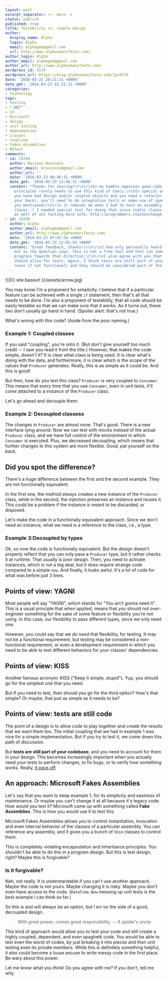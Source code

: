 ```yaml
---
layout: post
excerpt_separator: <!--more-->
status: publish
published: true
title: Testability vs. simple design
author:
  display_name: Alpha
  login: Alpha
  email: alphagma@gmail.com
  url: http://www.alphasmanifesto.com/
author_login: Alpha
author_email: alphagma@gmail.com
author_url: http://www.alphasmanifesto.com/
wordpress_id: 5574
wordpress_url: https://blog.alphasmanifesto.com/?p=5574
date: '2016-03-22 20:21:31 +0000'
date_gmt: '2016-03-23 01:21:31 +0000'
categories:
- Technology
tags:
- testing
- ".NET"
- C#
- Microsoft
- design
- unit testing
- dependencies
- classes
- coupling
- Fakes Assemblies
- MSTest
comments:
- id: 29294
  author: Mariano Ravinale
  author_email: mravinale@gmail.com
  author_url: ''
  date: '2016-03-23 06:46:31 +0000'
  date_gmt: '2016-03-23 11:46:31 +0000'
  content: "Thanks for sharing!\r\n\r\nIn my humble oppinion good code following SOLID
    principles rarely needs to use this kind of tools.\r\nIn special occasions when
    you have bad design and/or coupled objects and you need a refactor (and cover
    your back), you'll need to do integration tests or make use of special tools like
    you mentioned\r\n\r\n it reminds me when I had to test an assembly with static
    clases :( I needed special tool for doing that since static clases are enemies
    as well of uni testing more info: http://programmers.stackexchange.com/questions/5757/is-static-universally-evil-for-unit-testing-and-if-so-why-does-resharper-recom"
- id: 29298
  author: Alpha
  author_email: alphagma@gmail.com
  author_url: http://www.alphasmanifesto.com/
  date: '2016-03-23 07:01:54 +0000'
  date_gmt: '2016-03-23 12:01:54 +0000'
  content: "Great feedback, thanks!\r\n\r\nI had only personally heard about JustMock,
    but as the question says, this is not a free tool and that can sometimes impede
    progress towards that direction.\r\n\r\nI also agree with you that the design
    should allow for tests. Again, I think tests are still part of your requirements
    (even if not functional) and they should be considered part of the design.\r\n\r\nThanks!"
---
```


![]({{ site.baseurl }}/assets/arrow.jpg)

You may know I'm a proponent for simplicity. I believe that if a particular feature can be achieved with a single `if` statement, then that's all that needs to be done. I'm also a proponent of testability, that all code should be easily testable so that we can make sure that it works. As it turns out, these two don't usually go hand in hand. (Spoiler alert: that's not true.)

<!--more-->

What's wrong with this code? (Aside from the poor naming.)

### Example 1: Coupled classes

<script src="https://gist.github.com/AlphaGit/303e5763c6d2f6f03dce.js"></script>

If you said "coupling", you're onto it. (But don't give yourself too much credit -- I saw you read it from the title.) However, that makes the code simple, doesn't it? It is clear what class is being used. It is clear what's doing with the data, and furthermore, it is clear which is the scope of the values that `Producer` generates. Really, this is as simple as it could be. And this is good!

But then, how do you test this class? `Producer` is very coupled to `Consumer`. This means that every time that you use `Consumer`, even in unit tests, it'll come attached to a instance of the `Producer` class.

Let's go ahead and decouple them:

### Example 2: Decoupled classess

<script src="https://gist.github.com/AlphaGit/3012634ea3085fe80ccc.js"></script>

The changes in `Producer` are almost none. That's good. There is a new interface lying around.  Now we can test with mocks instead of the actual `Producer` class, and we have full control of the environment in which `Consumer` is executed. Plus, we decreased decoupling, which means that further changes to this system are more flexible. Good, pat yourself on the back.

## Did you spot the difference?

There's a huge difference between the first and the second example. They are not functionally equivalent.

In the first one, the method always creates a new instance of the `Producer` class, while in the second, the injection preserves an instance and reuses it. This could be a problem if the instance is meant to be discarded, or disposed.

Let's make the code in a functionally equivalent approach. Since we don't need an instance, what we need is a reference to the class, i.e., a type.

### Example 3:Decoupled by types

<script src="https://gist.github.com/AlphaGit/11fc6d69a1d20b30fa2e.js"></script>

Ok, so now the code is functionally equivalent. But the design doesn't properly reflect that you can only pass a `Producer` type, but it rather checks it at runtime. That usually is poor design. Then,  you need to activate instances, which is not a big deal, but it does require strange code compared to a simple `new`. And finally, it looks awful. It's a lot of code for what was before just 3 lines.

## Points of view: YAGNI

Most people will say "YAGNI", which stands for "You ain't gonna need it". This is a usual principle that when applied, means that you should not over-engineer something for the sake of some feature or flexibility you're not using. In this case, our flexibility to pass different types, since we only need one.

However, you could say that we _do need_ that flexibility, for testing. It may not be a functional requirement, but testing may be considered a non-functional requirement, or even a development requirement in which you need to be able to test different behaviors for your classes' dependencies.

## Points of view: KISS

Another famous acronym: KISS ("Keep it simple, stupid"). Yup, you should go for the simplest one that you need.

But if you need to test, then should you go for the third option? How's that simple? Or maybe, that just as simple as it needs to be?

## Points of view: tests are still code

The point of a design is to allow code to play together and create the results that we want them too. The initial coupling that we had in example 1 was nice for a simple implementation. But if you try to test it, we come down this path of discussion.

But **tests are still part of your codebase**, and you need to account for them in your design. This becomes increasingly important when you actually need your tests to perform changes, to fix bugs, or to verify how something works. Really, <a href="https://blog.alphasmanifesto.com/2015/03/30/how-tdd-pays-off/">it pays off</a>.

## An approach: Microsoft Fakes Assemblies

Let's say that you want to keep example 1, for its simplicity and easiness of maintenance. Or maybe you can't change it at all because it's legacy code. How would you test it? Microsoft came up with something called **Fake Assemblies**. This is how you would use it to test this.

<script src="https://gist.github.com/AlphaGit/0a9f0fcfc2a947e8a481.js"></script>

Microsoft Fakes Aseemblies allows you to control instantiation, invocation and even internal behavior of the classes of a particular assembly. You can reference any assembly, and it gives you a bunch of `Shim` classes to control them.

This is completely violating encapsulation and inheritance principles. You shouldn't be able to do this in a program design. But this is test design, right? Maybe this is forgivable?

### Is it forgivable?

Nah, not really. It is understandable if you can't use another approach. Maybe the code is not yours. Maybe changing it is risky. Maybe you don't even have access to the code. (`DateTime.Now` messing up unit tests is the best example I can think so far.)

So this is and will always be an option, but I err on the side of a good, decoupled design.

> With great power, comes great responsibility.
> -- A spider's uncle

This kind of approach would allow you to test your code and still create a highly coupled, dependent, and even spaghetti code. You would be able to test even the worst of codes, by just breaking it into pieces and then unit testing even its private members. While this is definitely something helpful, it also could become a louse excuse to write messy code in the first place. Be wary about this power.

Let me know what you think! Do you agree with me? If you don't, tell me why.
